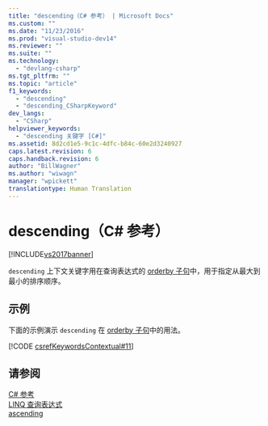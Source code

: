```yaml
---
title: "descending（C# 参考） | Microsoft Docs"
ms.custom: ""
ms.date: "11/23/2016"
ms.prod: "visual-studio-dev14"
ms.reviewer: ""
ms.suite: ""
ms.technology: 
  - "devlang-csharp"
ms.tgt_pltfrm: ""
ms.topic: "article"
f1_keywords: 
  - "descending"
  - "descending_CSharpKeyword"
dev_langs: 
  - "CSharp"
helpviewer_keywords: 
  - "descending 关键字 [C#]"
ms.assetid: 8d2cd1e5-9c1c-4dfc-b84c-60e2d3240927
caps.latest.revision: 6
caps.handback.revision: 6
author: "BillWagner"
ms.author: "wiwagn"
manager: "wpickett"
translationtype: Human Translation
---
```

# descending（C# 参考）
[!INCLUDE[vs2017banner](../../../csharp/includes/vs2017banner.md)]

`descending` 上下文关键字用在查询表达式的 [orderby 子句](../../../csharp/language-reference/keywords/orderby-clause.md)中，用于指定从最大到最小的排序顺序。  
  
## 示例  
 下面的示例演示 `descending` 在 [orderby 子句](../../../csharp/language-reference/keywords/orderby-clause.md)中的用法。  
  
 [!CODE [csrefKeywordsContextual#11](../CodeSnippet/VS_Snippets_VBCSharp/csrefKeywordsContextual#11)]  
  
## 请参阅  
 [C\# 参考](../../../csharp/language-reference/index.md)   
 [LINQ 查询表达式](../../../csharp/programming-guide/linq-query-expressions/index.md)   
 [ascending](../../../csharp/language-reference/keywords/ascending.md)